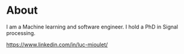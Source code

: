 # About

I am a Machine learning and software engineer. I hold a PhD in Signal processing.

https://www.linkedin.com/in/luc-mioulet/
